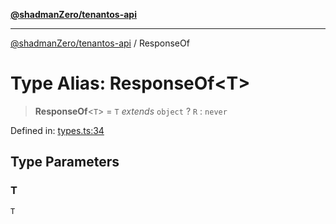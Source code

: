 [**@shadmanZero/tenantos-api**](../README.md)

***

[@shadmanZero/tenantos-api](../globals.md) / ResponseOf

# Type Alias: ResponseOf\<T\>

> **ResponseOf**\<`T`\> = `T` *extends* `object` ? `R` : `never`

Defined in: [types.ts:34](https://github.com/shadmanZero/tenantos-api/blob/a3061c31c45f4aa1cfaa0e889df3cea522a254ad/src/types.ts#L34)

## Type Parameters

### T

`T`
